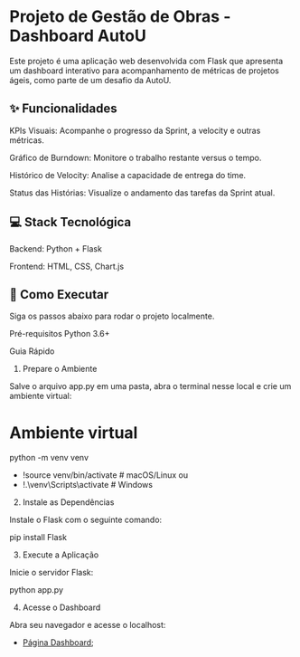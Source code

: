 # Projeto de Gestão de Obras - Dashboard AutoU
Este projeto é uma aplicação web desenvolvida com Flask que apresenta um dashboard interativo para acompanhamento de métricas de projetos ágeis, como parte de um desafio da AutoU.

## ✨ Funcionalidades
KPIs Visuais: Acompanhe o progresso da Sprint, a velocity e outras métricas.

Gráfico de Burndown: Monitore o trabalho restante versus o tempo.

Histórico de Velocity: Analise a capacidade de entrega do time.

Status das Histórias: Visualize o andamento das tarefas da Sprint atual.

## 💻 Stack Tecnológica
Backend: Python + Flask

Frontend: HTML, CSS, Chart.js

## 🚀 Como Executar
Siga os passos abaixo para rodar o projeto localmente.

Pré-requisitos
Python 3.6+

Guia Rápido
1. Prepare o Ambiente

Salve o arquivo app.py em uma pasta, abra o terminal nesse local e crie um ambiente virtual:

# Ambiente virtual
python -m venv venv
  * !source venv/bin/activate  # macOS/Linux
  ou
  * !.\venv\Scripts\activate  # Windows

2. Instale as Dependências

  Instale o Flask com o seguinte comando:
  
  pip install Flask

3. Execute a Aplicação

Inicie o servidor Flask:

python app.py

4. Acesse o Dashboard

Abra seu navegador e acesse o localhost:
* [Página Dashboard](https://localhost);
